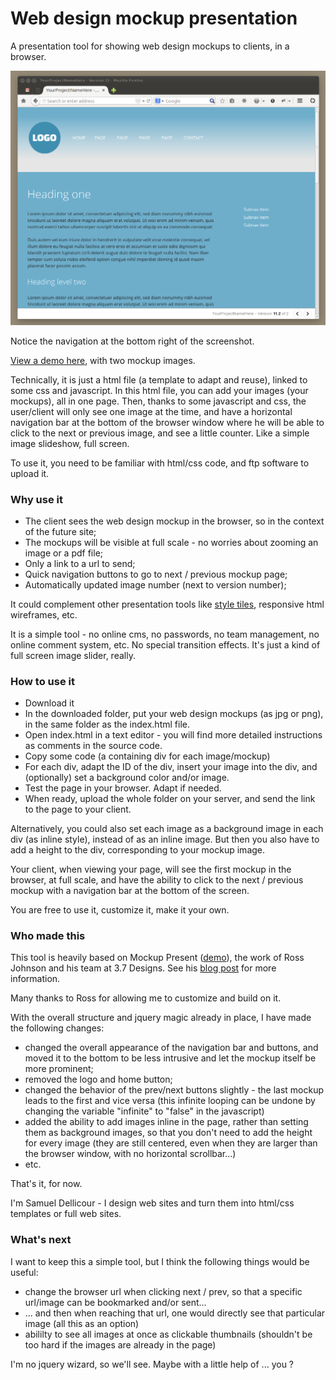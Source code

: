# Web design mockup presentation

A presentation tool for showing web design mockups to clients, in a browser. 

![screenshot](assets/img/screenshot.png "Screenshot")

Notice the navigation at the bottom right of the screenshot.

[View a demo here](http://www.samplify.be/mckp/), with two mockup images.

Technically, it is just a html file (a template to adapt and reuse), linked to some css and javascript. In this html file, you can add your images (your mockups), all in one page. Then, thanks to some javascript and css, the user/client will only see one image at the time, and have a horizontal navigation bar at the bottom of the browser window where he will be able to click to the next or previous image, and see a little counter. Like a simple image slideshow, full screen.

To use it, you need to be familiar with html/css code, and ftp software to upload it.

### Why use it

- The client sees the web design mockup in the browser, so in the context of the future site;
- The mockups will be visible at full scale - no worries about zooming an image or a pdf file;
- Only a link to a url to send;
- Quick navigation buttons to go to next / previous mockup page;
- Automatically updated image number (next to version number);

It could complement other presentation tools like [style tiles](http://styletil.es/), responsive html wireframes, etc.

It is a simple tool - no online cms, no passwords, no team management, no online comment system, etc. No special transition effects. It's just a kind of full screen image slider, really.

### How to use it

- Download it
- In the downloaded folder, put your web design mockups (as jpg or png), in the same folder as the index.html file.
- Open index.html in a text editor - you will find more detailed instructions as comments in the source code.
- Copy some code (a containing div for each image/mockup)
- For each div, adapt the ID of the div, insert your image into the div, and (optionally) set a background color and/or image.
- Test the page in your browser. Adapt if needed.
- When ready, upload the whole folder on your server, and send the link to the page to your client.

Alternatively, you could also set each image as a background image in each div (as inline style), instead of as an inline image. But then you also have to add a height to the div, corresponding to your mockup image.

Your client, when viewing your page, will see the first mockup in the browser, at full scale, and have the ability to click to the next / previous mockup with a navigation bar at the bottom of the screen.

You are free to use it, customize it, make it your own.

### Who made this

This tool is heavily based on Mockup Present ([demo](http://workshop.3point7designs.com/mockup-present/)), the work of Ross Johnson and his team at 3.7 Designs. See his [blog post](http://3.7designs.co/blog/2009/08/mockup-present-a-tool-for-designers-and-developers/) for more information.

Many thanks to Ross for allowing me to customize and build on it. 

With the overall structure and  jquery magic already in place, I have made the following changes:

- changed the overall appearance of the navigation bar and buttons, and moved it to the bottom to be less intrusive and let the mockup itself be more prominent;
- removed the logo and home button;
- changed the behavior of the prev/next buttons slightly - the last mockup leads to the first and vice versa (this infinite looping can be undone by changing the variable "infinite" to "false" in the javascript)
- added the ability to add images inline in the page, rather than setting them as background images, so that you don't need to add the height for every image (they are still centered, even when they are larger than the browser window, with no horizontal scrollbar...)
-  etc.

That's it, for now.

I'm Samuel Dellicour - I design web sites and turn them into html/css templates or full web sites.

### What's next

I want to keep this a simple tool, but I think the following things would be useful:

- change the browser url when clicking next / prev, so that a specific url/image can be bookmarked and/or sent...
- ... and then when reaching that url, one would directly see that particular image (all this as an option)
- abililty to see all images at once as clickable thumbnails (shouldn't be too hard if the images are already in the page)

I'm no jquery wizard, so we'll see. Maybe with a little help of ... you ? 
